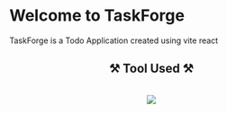 # Welcome to TaskForge

TaskForge is a Todo Application created using vite react

<h2 align="center">⚒️ Tool Used ⚒️</h2>
<br/>
<div align="center">
    <img src="https://skillicons.dev/icons?i=html,css,javascript,nodejs,dotnet,cs,react,express" />
